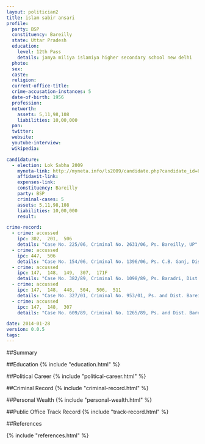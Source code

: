 ```yaml
---
layout: politician2
title: islam sabir ansari
profile: 
  party: BSP
  constituency: Bareilly
  state: Uttar Pradesh
  education: 
    level: 12th Pass
    details: jamya miliya islamiya higher secondary school new delhi
  photo: 
  sex: 
  caste: 
  religion: 
  current-office-title: 
  crime-accusation-instances: 5
  date-of-birth: 1956
  profession: 
  networth: 
    assets: 5,11,98,108
    liabilities: 10,00,000
  pan: 
  twitter: 
  website: 
  youtube-interview: 
  wikipedia: 

candidature: 
  - election: Lok Sabha 2009
    myneta-link: http://myneta.info/ls2009/candidate.php?candidate_id=8685
    affidavit-link: 
    expenses-link: 
    constituency: Bareilly 
    party: BSP
    criminal-cases: 5
    assets: 5,11,98,108
    liabilities: 10,00,000
    result:  

crime-record: 
  - crime: accussed
    ipc: 302,  201,  506
    details: "Case No. 225/06, Criminal No. 2631/06, Ps. Bareilly, UP" 
  - crime: accussed
    ipc: 447,  506
    details: "Case No. 154/06, Criminal No. 1396/06, Ps. C.B. Ganj, Dist. Bareilly" 
  - crime: accussed
    ipc: 147,  148,  149,  307,  171F
    details: "Case No. 382/89, Criminal No. 1098/89, Ps. Baradri, Dist. Bareilly UP" 
  - crime: accussed
    ipc: 147,  148,  448,  504,  506,  511
    details: "Case No. 327/01, Criminal No. 953/01, Ps. and Dist. Bareilly UP" 
  - crime: accussed
    ipc: 147,  148,  307
    details: "Case No. 609/89, Criminal No. 1265/89, Ps. and Dist. Bareilly UP" 

date: 2014-01-28
version: 0.0.5
tags: 
---
```

##Summary


##Education
{% include "education.html" %}


##Political Career
{% include "political-career.html" %}


##Criminal Record
{% include "criminal-record.html" %}


##Personal Wealth
{% include "personal-wealth.html" %}


##Public Office Track Record
{% include "track-record.html" %}


##References


{% include "references.html" %}